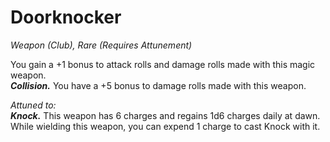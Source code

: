 # Doorknocker
*Weapon (Club), Rare (Requires Attunement)*

You gain a +1 bonus to attack rolls and damage rolls made with this magic weapon.  
***Collision.*** You have a +5 bonus to damage rolls made with this weapon.  

*Attuned to:*  
***Knock.*** This weapon has 6 charges and regains 1d6 charges daily at dawn. While wielding this weapon, you can expend 1 charge to cast Knock with it.